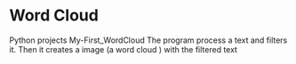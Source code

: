 # Word Cloud
Python projects
My-First_WordCloud
The program process a text and filters it. Then it creates a image (a word cloud ) with the filtered text
